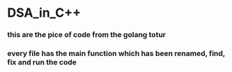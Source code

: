 # DSA_in_C++

### this are the pice of code from the golang totur

### every file has the main function which has been renamed, find, fix and run the code
